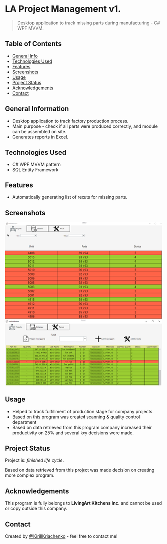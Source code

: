 # LA Project Management v1.
> Desktop application to track missing parts during manufacturing - C# WPF MVVM.

## Table of Contents
* [General Info](#general-information)
* [Technologies Used](#technologies-used)
* [Features](#features)
* [Screenshots](#screenshots)
* [Usage](#usage)
* [Project Status](#project-status)
* [Acknowledgements](#acknowledgements)
* [Contact](#contact)


## General Information
- Desktop application to track factory production process.
- Main purpose - check if all parts were produced correctly, and module can be assembled on site.
- Generates reports in Excel.


## Technologies Used
- C# WPF MVVM pattern
- SQL Entity Framework


## Features
- Automatically generating list of recuts for missing parts.


## Screenshots
![MainWindow](/LAProjectManagement/assets/LAPM.png)
![DetailsList](/LAProjectManagement/assets/Parts.png)
<!-- If you have screenshots you'd like to share, include them here. -->

## Usage
 - Helped to track fulfillment of production stage for company projects.
 - Based on this program was created scanning & quality control department
 - Based on data retrieved from this program company increased their productivity on 25% and several key decisions were made.

## Project Status
Project is: _finished life cycle_. 

Based on data retrieved from this project was made decision on creating more complex program.


## Acknowledgements
This program is fully belongs to <b>LivingArt Kitchens Inc.</b> and cannot be used or copy outside this company.


## Contact
Created by [@KirillKriachenko](https://github.com/KirillKriachenko) - feel free to contact me!

